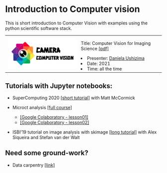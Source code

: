# Introduction to Computer vision
This is short introduction to Computer Vision with examples using the python scientific software stack.

<table border="0">
 <tr>
    <td><img src="https://github.com/dani-lbnl/introvision/blob/main/cameracomputervision.png" width="300">
    </td>
    <td>
     <p>
      Title: Computer Vision for Imaging Science <a href='https://drive.google.com/file/d/1Avmxcra6m8vTBw4tivdKFd4vGm5wBCB4/view?usp=sharing'>[pdf]</a>
      <li> Presenter: <a href='bit.ly/idealdatascience'>Daniela Ushizima </a>
      <li> Date: 2021
      <li> Time: all the time
      </td>
 </tr>
</table>

## Tutorials with Jupyter notebooks:  
- SuperComputing 2020 [[short tutorial]](https://github.com/dani-lbnl/SC20_pyHPC) with Matt McCormick

- Microct analysis [[full course]](https://github.com/CameraIA/dipmicroct/tree/master/partII)  
    - [[Google Colaboratory - lesson01]](https://drive.google.com/file/d/1l3nUSw5N2QQgcZqlO9gULRN3PHrkde6Q/view?usp=sharing)
    - [[Google Colaboratory - lesson02]](https://drive.google.com/file/d/1GX3Gp0IgqCCn7KbpwG2LVsVCKKyGd-45/view?usp=sharing)
    
- ISBI'19 tutorial on image analysis with skimage [[long tutorial]](https://github.com/dani-lbnl/isvc2019) with Alex Siqueira and Stefan van der Walt    

## Need some ground-work?
- Data carpentry [[link]](https://datacarpentry.org/image-processing/)

